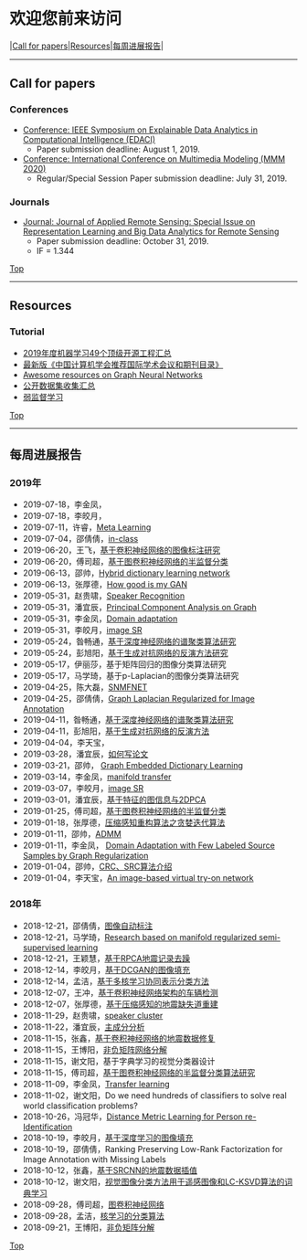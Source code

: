 # 欢迎您前来访问
|[Call for papers](#call-for-papers)|[Resources](#resources)|[每周进展报告](#每周进展报告)|

---
## Call for papers
### Conferences
* [Conference: IEEE Symposium on Explainable Data Analytics in Computational Intelligence (EDACI)](http://ssci2019.org/edaci.html)
  * Paper submission deadline: August 1, 2019.
* [Conference: International Conference on Multimedia Modeling (MMM 2020)](http://www.mmm2020.kr/welcome.html)
  * Regular/Special Session Paper submission deadline: July 31, 2019.
  
### Journals
* [Journal: Journal of Applied Remote Sensing: Special Issue on Representation Learning and Big Data Analytics for Remote Sensing](https://www.spiedigitallibrary.org/journals/journal-of-applied-remote-sensing/call-for-papers?SSO=1#navBarAnchor)
  * Paper submission deadline: October 31, 2019.
  * IF = 1.344
  
[Top](#call-for-papers)

---

## Resources
### Tutorial
* [2019年度机器学习49个顶级开源工程汇总](https://mp.weixin.qq.com/s/SRKBLw5bckvUaDizrn88Iw?tdsourcetag=s_pcqq_aiomsg)
* [最新版《中国计算机学会推荐国际学术会议和期刊目录》](https://www.ccf.org.cn/c/2019-04-25/663625.shtml?from=timeline&isappinstalled=0)
* [Awesome resources on Graph Neural Networks](https://github.com/nnzhan/Awesome-Graph-Neural-Networks#surveypapers)
* [公开数据集收集汇总](https://github.com/awesomedata/awesome-public-datasets)
* [弱监督学习](https://zhuanlan.zhihu.com/p/34270286?utm_source=wechat_timeline&utm_medium=social&utm_oi=32108798017536&from=timeline&isappinstalled=0)

[Top](#resources)

---

## 每周进展报告
### 2019年
* 2019-07-18，李金凤，[]()
* 2019-07-18，李皎月，[]()
* 2019-07-11，许睿，[Meta Learning]()
* 2019-07-04，邵倩倩，[in-class](https://github.com/frostliu/StudentsReport/blob/master/StudentsReport_PPT/20190717-%E9%82%B5%E5%80%A9%E5%80%A9-in-class.pptx)
* 2019-06-20，王飞，[基于卷积神经网络的图像标注研究](https://github.com/frostliu/StudentsReport/blob/master/StudentsReport_PPT/20190620-%E7%8E%8B%E9%A3%9E-%E5%9F%BA%E4%BA%8E%E5%8D%B7%E7%A7%AF%E7%A5%9E%E7%BB%8F%E7%BD%91%E7%BB%9C%E7%9A%84%E5%9B%BE%E5%83%8F%E6%A0%87%E6%B3%A8%E7%A0%94%E7%A9%B6.pptx)
* 2019-06-20，傅司超，[基于图卷积神经网络的半监督分类]()
* 2019-06-13，邵帅，[Hybrid dictionary learning network](https://github.com/frostliu/StudentsReport/blob/master/StudentsReport_PPT/20190613-%E9%82%B5%E5%B8%85Hybrid%20dictionary%20learning%20network.pptx)
* 2019-06-13，张厚德，[How good is my GAN](https://github.com/frostliu/StudentsReport/blob/master/StudentsReport_PPT/20190613-%E5%BC%A0%E5%8E%9A%E5%BE%B7-How%20good%20is%20my%20GAN.pptx)
* 2019-05-31，赵贵啸，[Speaker Recognition](https://github.com/frostliu/StudentsReport/blob/master/StudentsReport_PPT/20190601-%E8%B5%B5%E8%B4%B5%E5%95%B8-Speaker%20Recognition.ppt)
* 2019-05-31，潘宜辰，[Principal Component Analysis on Graph](https://github.com/frostliu/StudentsReport/blob/master/StudentsReport_PPT/20190601-%E6%BD%98%E5%AE%9C%E8%BE%B0-Principal%20Component%20Analysis%20on%20Graph-Hessian.pptx)
* 2019-05-31，李金凤，[Domain adaptation](https://github.com/frostliu/StudentsReport/blob/master/StudentsReport_PPT/20190601-%E6%9D%8E%E9%87%91%E5%87%A4-Domain%20adaptation.pptx)
* 2019-05-31，李皎月，[image SR](https://github.com/frostliu/StudentsReport/blob/master/StudentsReport_PPT/20190601-%E6%9D%8E%E7%9A%8E%E6%9C%88-image%20SR.pptx)
* 2019-05-24，昝畅通，[基于深度神经网络的谱聚类算法研究](https://github.com/frostliu/StudentsReport/blob/master/StudentsReport_PPT/20190524-%E6%98%9D%E7%95%85%E9%80%9A-%E5%9F%BA%E4%BA%8E%E6%B7%B1%E5%BA%A6%E7%A5%9E%E7%BB%8F%E7%BD%91%E7%BB%9C%E7%9A%84%E8%B0%B1%E8%81%9A%E7%B1%BB%E7%AE%97%E6%B3%95%E7%A0%94%E7%A9%B6.pptx)
* 2019-05-24，彭旭阳，[基于生成对抗网络的反演方法研究](https://github.com/frostliu/StudentsReport/blob/master/StudentsReport_PPT/20190524-%E5%BD%AD%E6%97%AD%E9%98%B3-%E5%9F%BA%E4%BA%8E%E7%94%9F%E6%88%90%E5%AF%B9%E6%8A%97%E7%BD%91%E7%BB%9C%E7%9A%84%E5%8F%8D%E6%BC%94%E6%96%B9%E6%B3%95%E7%A0%94%E7%A9%B6.pptx)
* 2019-05-17，伊丽莎，基于矩阵回归的图像分类算法研究
* 2019-05-17，马学琦，基于p-Laplacian的图像分类算法研究
* 2019-04-25，陈大磊，[SNMFNET](https://github.com/frostliu/StudentsReport/blob/master/StudentsReport_PPT/20190425-%E9%99%88%E5%A4%A7%E7%A3%8A-SNMFNET.pptx)
* 2019-04-25，邵倩倩，[Graph Laplacian Regularized for Image Annotation](https://github.com/frostliu/StudentsReport/blob/master/StudentsReport_PPT/20190425-%E9%82%B5%E5%80%A9%E5%80%A9-Graph%20Laplacian%20Regularized%20for%20Image%20Annotation.pptx)
* 2019-04-11，昝畅通，[基于深度神经网络的谱聚类算法研究](https://github.com/frostliu/StudentsReport/blob/master/StudentsReport_PPT/20190411-%E6%98%9D%E7%95%85%E9%80%9A-%E5%9F%BA%E4%BA%8E%E6%B7%B1%E5%BA%A6%E7%A5%9E%E7%BB%8F%E7%BD%91%E7%BB%9C%E7%9A%84%E8%B0%B1%E8%81%9A%E7%B1%BB%E7%AE%97%E6%B3%95%E7%A0%94%E7%A9%B6.pptx)
* 2019-04-11，彭旭阳，[基于生成对抗网络的反演方法](https://github.com/frostliu/StudentsReport/blob/master/StudentsReport_PPT/20190411-%E5%BD%AD%E6%97%AD%E9%98%B3-%E5%9F%BA%E4%BA%8E%E7%94%9F%E6%88%90%E5%AF%B9%E6%8A%97%E7%BD%91%E7%BB%9C%E7%9A%84%E5%8F%8D%E6%BC%94%E6%96%B9%E6%B3%95.pptx)
* 2019-04-04，李天宝，[]()
* 2019-03-28，潘宜辰，[如何写论文](https://github.com/frostliu/StudentsReport/blob/master/StudentsReport_PPT/20190328-%E6%BD%98%E5%AE%9C%E6%99%A8%E8%BE%B0-%E5%A6%82%E4%BD%95%E5%86%99%E8%AE%BA%E6%96%87.pptx)
* 2019-03-21，邵帅，  [Graph Embedded Dictionary Learning](https://github.com/frostliu/StudentsReport/blob/master/StudentsReport_PPT/20190321-%E9%82%B5%E5%B8%85-Graph%20Embedded%20Dictionary%20Learning.pptx)
* 2019-03-14，李金凤，[manifold transfer](https://github.com/frostliu/StudentsReport/blob/master/StudentsReport_PPT/20190314-%E6%9D%8E%E9%87%91%E5%87%A4-manifold%20transfer.pptx)
* 2019-03-07，李皎月，[image SR](https://github.com/frostliu/StudentsReport/blob/master/StudentsReport_PPT/20190307-%E6%9D%8E%E7%9A%8E%E6%9C%88-image%20SR.pptx)
* 2019-03-01，潘宜辰，[基于特征的图信息与2DPCA](https://github.com/frostliu/StudentsReport/blob/master/StudentsReport_PPT/20190301-%E6%BD%98%E5%AE%9C%E8%BE%B0-%E5%9F%BA%E4%BA%8E%E7%89%B9%E5%BE%81%E7%9A%84%E5%9B%BE%E4%BF%A1%E6%81%AF%E4%B8%8E2DPCA.pptx)
* 2019-01-25，傅司超，[基于图卷积神经网络的半监督分类](https://github.com/frostliu/StudentsReport/blob/master/StudentsReport_PPT/20190125-%E5%82%85%E5%8F%B8%E8%B6%85-%E5%9F%BA%E4%BA%8E%E5%9B%BE%E5%8D%B7%E7%A7%AF%E7%A5%9E%E7%BB%8F%E7%BD%91%E7%BB%9C%E7%9A%84%E5%8D%8A%E7%9B%91%E7%9D%A3%E5%88%86%E7%B1%BB%E7%AE%97%E6%B3%95.pptx)
* 2019-01-18，张厚德，[压缩感知重构算法之贪婪迭代算法](https://github.com/frostliu/StudentsReport/blob/master/StudentsReport_PPT/201901118-%E5%BC%A0%E5%8E%9A%E5%BE%B7-%E5%8E%8B%E7%BC%A9%E6%84%9F%E7%9F%A5%E9%87%8D%E6%9E%84%E7%AE%97%E6%B3%95%E4%B9%8B%E8%B4%AA%E5%A9%AA%E8%BF%AD%E4%BB%A3%E7%AE%97%E6%B3%95.pptx)
* 2019-01-11，邵帅，[ADMM](https://github.com/frostliu/StudentsReport/blob/master/StudentsReport_PPT/20190111-%E9%82%B5%E5%B8%85-ADMM.pptx)
* 2019-01-11，李金凤， [Domain Adaptation with Few Labeled Source Samples by Graph Regularization](https://github.com/frostliu/StudentsReport/blob/master/StudentsReport_PPT/20190110-%E6%9D%8E%E9%87%91%E5%87%A4-Domain%20Adaptation%20with%20Few%20Labeled%20Source%20Samples%20by%20Graph%20Regularization.pptx)
* 2019-01-04，邵帅，[CRC、SRC算法介绍](https://github.com/frostliu/StudentsReport/blob/master/StudentsReport_PPT/20190104-%E9%82%B5%E5%B8%85-CRC%E5%92%8CSRC%E7%AE%97%E6%B3%95%E4%BB%8B%E7%BB%8D.pptx)
* 2019-01-04，李天宝，[An image-based virtual try-on network](https://github.com/frostliu/StudentsReport/blob/master/StudentsReport_PPT/20190104-%E6%9D%8E%E5%A4%A9%E5%AE%9D%2C-An%20image-based%20virtual%20try%20on-network.pptx)

### 2018年
* 2018-12-21，邵倩倩，[图像自动标注](https://github.com/frostliu/StudentsReport/blob/master/StudentsReport_PPT/20181221-%E9%82%B5%E5%80%A9%E5%80%A9-%E5%9B%BE%E5%83%8F%E8%87%AA%E5%8A%A8%E6%A0%87%E6%B3%A8.pptx)
* 2018-12-21，马学琦，[Research based on manifold regularized semi-supervised learning](https://github.com/frostliu/StudentsReport/blob/master/StudentsReport_PPT/20181221-%E9%A9%AC%E5%AD%A6%E7%90%A6-Research%20based%20on%20manifold%20regularized%20semi-supervised%20learning.pptx)
* 2018-12-21，王颖慧，[基于RPCA地震记录去躁](https://github.com/frostliu/StudentsReport/blob/master/StudentsReport_PPT/20181221-%E7%8E%8B%E9%A2%96%E6%85%A7-%E5%9F%BA%E4%BA%8ERPCA%E5%9C%B0%E9%9C%87%E8%AE%B0%E5%BD%95%E5%8E%BB%E8%BA%81.pptx)
* 2018-12-14，李皎月，[基于DCGAN的图像填充](https://github.com/frostliu/StudentsReport/blob/master/StudentsReport_PPT/20181214-%E6%9D%8E%E7%9A%8E%E6%9C%88-%E5%9F%BA%E4%BA%8EDCGAN%E7%9A%84%E5%9B%BE%E5%83%8F%E5%A1%AB%E5%85%85.pptx)
* 2018-12-14，孟洁，[基于多核学习协同表示分类方法](https://github.com/frostliu/StudentsReport/blob/master/StudentsReport_PPT/20181214-%E5%AD%9F%E6%B4%81-%E5%9F%BA%E4%BA%8E%E5%A4%9A%E6%A0%B8%E5%AD%A6%E4%B9%A0%E5%8D%8F%E5%90%8C%E8%A1%A8%E7%A4%BA%E5%88%86%E7%B1%BB%E6%96%B9%E6%B3%95.pptx)
* 2018-12-07，王冲，[基于卷积神经网络架构的车辆检测](https://github.com/frostliu/StudentsReport/blob/master/StudentsReport_PPT/20181207-%E7%8E%8B%E5%86%B2-%E5%9F%BA%E4%BA%8E%E5%8D%B7%E7%A7%AF%E7%A5%9E%E7%BB%8F%E7%BD%91%E7%BB%9C%E6%9E%B6%E6%9E%84%E7%9A%84%E8%BD%A6%E8%BE%86%E6%A3%80%E6%B5%8B.pptx)
* 2018-12-07，张厚德，[基于压缩感知的地震缺失道重建](https://github.com/frostliu/StudentsReport/blob/master/StudentsReport_PPT/20181207-%E5%BC%A0%E5%8E%9A%E5%BE%B7-%E5%9F%BA%E4%BA%8E%E5%8E%8B%E7%BC%A9%E6%84%9F%E7%9F%A5%E7%9A%84%E5%9C%B0%E9%9C%87%E7%BC%BA%E5%A4%B1%E9%81%93%E9%87%8D%E5%BB%BA.pptx)
* 2018-11-29，赵贵啸，[speaker cluster](https://github.com/frostliu/StudentsReport/blob/master/StudentsReport_PPT/20181129-%E8%B5%B5%E8%B4%B5%E5%95%B8-Speaker%20Clustering.ppt)
* 2018-11-22，潘宜辰，[主成分分析](https://github.com/frostliu/StudentsReport/blob/master/StudentsReport_PPT/20181122-%E6%BD%98%E5%AE%9C%E8%BE%B0-%E4%B8%BB%E6%88%90%E5%88%86%E5%88%86%E6%9E%90.pptx)
* 2018-11-15，张鑫，[基于卷积神经网络的地震数据修复](https://github.com/frostliu/StudentsReport/blob/master/StudentsReport_PPT/20181115-%E5%BC%A0%E9%91%AB-%E5%9F%BA%E4%BA%8E%E5%8D%B7%E7%A7%AF%E7%A5%9E%E7%BB%8F%E7%BD%91%E7%BB%9C%E7%9A%84%E5%9C%B0%E9%9C%87%E6%95%B0%E6%8D%AE%E6%81%A2%E5%A4%8D.ppt)
* 2018-11-15，王博阳，[非负矩阵网络分解](https://github.com/frostliu/StudentsReport/blob/master/StudentsReport_PPT/20181115-%E7%8E%8B%E5%8D%9A%E9%98%B3-%E9%9D%9E%E8%B4%9F%E7%9F%A9%E9%98%B5%E7%BD%91%E7%BB%9C%E5%88%86%E8%A7%A3.pptx)
* 2018-11-15，谢文阳，基于字典学习的视觉分类器设计
* 2018-11-15，傅司超，[基于图卷积神经网络的半监督分类算法研究](https://github.com/frostliu/StudentsReport/blob/master/StudentsReport_PPT/20181115-%E5%82%85%E5%8F%B8%E8%B6%85-%E5%9F%BA%E4%BA%8E%E5%9B%BE%E5%8D%B7%E7%A7%AF%E7%A5%9E%E7%BB%8F%E7%BD%91%E7%BB%9C%E7%9A%84%E5%8D%8A%E7%9B%91%E7%9D%A3%E5%88%86%E7%B1%BB%E7%AE%97%E6%B3%95%E7%A0%94%E7%A9%B6.pptx)
* 2018-11-09，李金凤，[Transfer learning](https://github.com/frostliu/StudentsReport/blob/master/StudentsReport_PPT/20181109-%E6%9D%8E%E9%87%91%E5%87%A4-Transfer%20learning.pptx)
* 2018-11-02，谢文阳，Do we need hundreds of classifiers to solve real world classification problems?
* 2018-10-26，冯冠华，[Distance Metric Learning for Person re-Identification](https://github.com/frostliu/StudentsReport/blob/master/StudentsReport_PPT/20181026-%E5%86%AF%E5%86%A0%E5%8D%8E-Distance%20Metric%20Learning%20for%20Person%20re-Identification.pptx)
* 2018-10-19，李皎月，[基于深度学习的图像填充](https://github.com/frostliu/StudentsReport/blob/master/StudentsReport_PPT/20181019-%E6%9D%8E%E7%9A%8E%E6%9C%88-%E5%9F%BA%E4%BA%8E%E6%B7%B1%E5%BA%A6%E7%BD%91%E7%BB%9C%E7%9A%84%E5%9B%BE%E5%83%8F%E5%A1%AB%E5%85%85%E6%B1%87%E6%8A%A5.pptx)
* 2018-10-19，邵倩倩，Ranking Preserving Low-Rank Factorization for Image Annotation with Missing Labels
* 2018-10-12，张鑫，[基于SRCNN的地震数据插值](https://github.com/frostliu/StudentsReport/blob/master/StudentsReport_PPT/20181012-%E5%BC%A0%E9%91%AB-%E5%9F%BA%E4%BA%8ESRCNN%E7%9A%84%E5%9C%B0%E9%9C%87%E6%95%B0%E6%8D%AE%E6%8F%92%E5%80%BC.pptx)
* 2018-10-12，谢文阳，[视觉图像分类方法用于遥感图像和LC-KSVD算法的词典学习](https://github.com/frostliu/StudentsReport/blob/master/StudentsReport_PPT/20181012-%E8%B0%A2%E6%96%87%E9%98%B3-%E8%A7%86%E8%A7%89%E5%9B%BE%E5%83%8F%E5%88%86%E7%B1%BB%E6%96%B9%E6%B3%95%E7%94%A8%E4%BA%8E%E9%81%A5%E6%84%9F%E5%9B%BE%E5%83%8F%E5%92%8CLC-KSVD%E7%AE%97%E6%B3%95%E7%9A%84%E8%AF%8D%E5%85%B8%E5%AD%A6%E4%B9%A0.pptx)
* 2018-09-28，傅司超，[图卷积神经网络](https://github.com/frostliu/StudentsReport/blob/master/StudentsReport_PPT/20180928-%E5%82%85%E5%8F%B8%E8%B6%85-%E5%9B%BE%E5%8D%B7%E7%A7%AF%E7%A5%9E%E7%BB%8F%E7%BD%91%E7%BB%9C.pptx)
* 2018-09-28，孟洁，[核学习的分类算法](https://github.com/frostliu/StudentsReport/blob/master/StudentsReport_PPT/20180928-%E5%AD%9F%E6%B4%81-%E6%A0%B8%E5%AD%A6%E4%B9%A0%E7%9A%84%E5%88%86%E7%B1%BB%E7%AE%97%E6%B3%95.pptx)
* 2018-09-21，王博阳，[非负矩阵分解](https://github.com/frostliu/StudentsReport/blob/master/StudentsReport_PPT/20180921-%E7%8E%8B%E5%8D%9A%E9%98%B3-%E9%9D%9E%E8%B4%9F%E7%9F%A9%E9%98%B5%E5%88%86%E8%A7%A3.pptx)

[Top](#每周进展报告)
